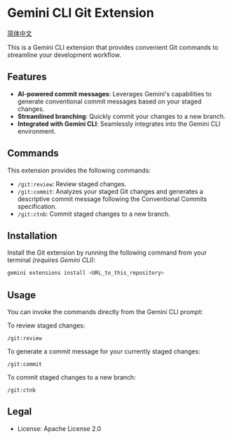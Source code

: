 # Gemini CLI Git Extension

[简体中文](./README_zh.md)

This is a Gemini CLI extension that provides convenient Git commands to streamline your development workflow.

## Features

- **AI-powered commit messages**: Leverages Gemini's capabilities to generate conventional commit messages based on your staged changes.
- **Streamlined branching**: Quickly commit your changes to a new branch.
- **Integrated with Gemini CLI**: Seamlessly integrates into the Gemini CLI environment.

## Commands

This extension provides the following commands:

- `/git:review`: Review staged changes.
- `/git:commit`: Analyzes your staged Git changes and generates a descriptive commit message following the Conventional Commits specification.
- `/git:ctnb`: Commit staged changes to a new branch.

## Installation

Install the Git extension by running the following command from your terminal *(requires Gemini CLI)*:

```bash
gemini extensions install <URL_to_this_repository>
```

## Usage

You can invoke the commands directly from the Gemini CLI prompt:

To review staged changes:
```
/git:review
```

To generate a commit message for your currently staged changes:

```
/git:commit
```

To commit staged changes to a new branch:

```
/git:ctnb
```

## Legal

- License: Apache License 2.0